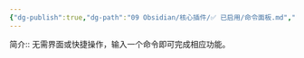 ```yaml
---
{"dg-publish":true,"dg-path":"09 Obsidian/核心插件/✅ 已启用/命令面板.md","permalink":"/09 Obsidian/核心插件/✅ 已启用/命令面板/","created":"2025-07-31","updated":"2025-07-31"}
---
```



简介:: 无需界面或快捷操作，输入一个命令即可完成相应功能。